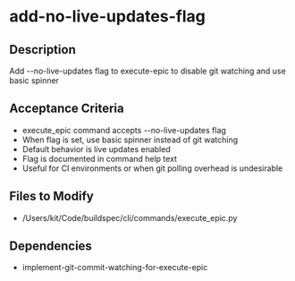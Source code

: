 # add-no-live-updates-flag

## Description
Add --no-live-updates flag to execute-epic to disable git watching and use basic spinner

## Acceptance Criteria
- execute_epic command accepts --no-live-updates flag
- When flag is set, use basic spinner instead of git watching
- Default behavior is live updates enabled
- Flag is documented in command help text
- Useful for CI environments or when git polling overhead is undesirable

## Files to Modify
- /Users/kit/Code/buildspec/cli/commands/execute_epic.py

## Dependencies
- implement-git-commit-watching-for-execute-epic
